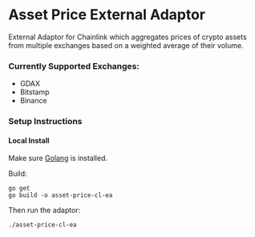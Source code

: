 # Asset Price External Adaptor
External Adaptor for Chainlink which aggregates prices of crypto assets from multiple exchanges based on a weighted average of their volume.

### Currently Supported Exchanges:

- GDAX
- Bitstamp
- Binance

### Setup Instructions
#### Local Install
Make sure [Golang](https://golang.org/pkg/) is installed.

Build:
```
go get
go build -o asset-price-cl-ea
```

Then run the adaptor:
```
./asset-price-cl-ea
```

